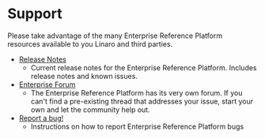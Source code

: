 # Support

Please take advantage of the many Enterprise Reference Platform resources available to you Linaro and third parties.

- [Release Notes](../ReleaseNotes.md)
   - Current release notes for the Enterprise Reference Platform. Includes release notes and known issues.
- [Enterprise Forum](https://discuss.linaro.org/c/erp)
   - The Enterprise Reference Platform has its very own forum. If you can't find a pre-existing thread that addresses your issue, start your own and let the community help out.
- [Report a bug!](../../../Extras/Report-a-bug.md)
   - Instructions on how to report Enterprise Reference Platform bugs

